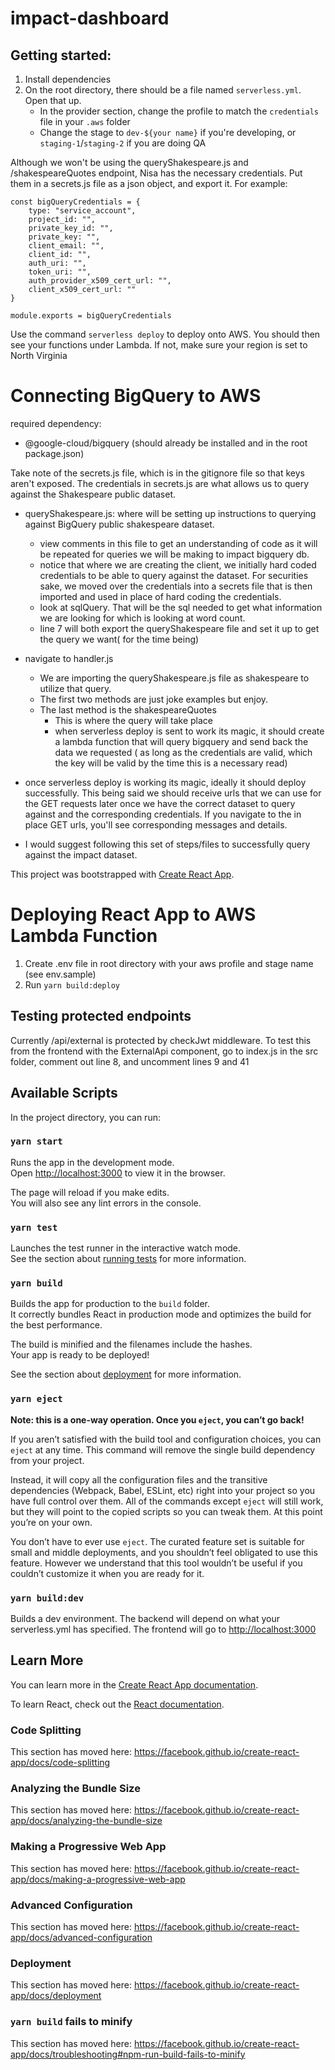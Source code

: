 # impact-dashboard
Getting started:
---

1. Install dependencies  
2. On the root directory, there should be a file named ```serverless.yml```. Open that up. 
    * In the provider section, change the profile to match the ```credentials``` file in your ```.aws``` folder
    * Change the stage to ```dev-${your name}``` if you're developing, or ```staging-1```/```staging-2``` if you are doing QA
    
Although we won't be using the queryShakespeare.js and /shakespeareQuotes endpoint, Nisa has the necessary credentials. Put them in a secrets.js file as a json object, and export it. For example:  
```
const bigQueryCredentials = {
    type: "service_account",  
    project_id: "",  
    private_key_id: "",  
    private_key: "",  
    client_email: "",  
    client_id: "",  
    auth_uri: "",  
    token_uri: "",  
    auth_provider_x509_cert_url: "",  
    client_x509_cert_url: ""  
}  

module.exports = bigQueryCredentials  
```

Use the command ```serverless deploy``` to deploy onto AWS. You should then see your functions under Lambda. If not, make sure your region is set to North Virginia


# Connecting BigQuery to AWS
required dependency:

- @google-cloud/bigquery (should already be installed and in the root package.json)

Take note of the secrets.js file, which is in the gitignore file so that keys aren't exposed. The credentials in secrets.js are what allows us to query against the Shakespeare public dataset.

- queryShakespeare.js: where will be setting up instructions to  querying against BigQuery public shakespeare dataset.
    - view comments in this file to get an understanding of code as it will be repeated for queries we will be making to impact bigquery db.
    - notice that where we are creating the client, we initially hard coded credentials to be able to  query against the dataset. For securities sake, we moved over the credentials into a secrets file that is then imported and used in place of hard coding the credentials.
    - look at sqlQuery. That will be the sql needed to get what information we are looking for which is looking at word count.
    - line 7 will both export the queryShakespeare file and set it up to get the query  we want( for the time being)

- navigate to handler.js
    - We are importing the queryShakespeare.js file as shakespeare to utilize that query.
    - The first two methods are just joke examples but enjoy.
    - The last method is the shakespeareQuotes
        - This is where the query will take place
        - when serverless deploy is sent to work its magic,  it should create a lambda function that will query bigquery  and send back the data we requested ( as long as the credentials are valid, which the key will be valid by the time this is a necessary read)

- once serverless deploy is working its magic, ideally it should deploy successfully. This being said we should receive urls that we can use for the GET requests later once we have the correct dataset to query against and the corresponding credentials. If you navigate to the in place GET urls, you'll see corresponding messages and details.
- I would suggest following this set of steps/files  to successfully query against the impact dataset.





This project was bootstrapped with [Create React App](https://github.com/facebook/create-react-app).

# Deploying React App to AWS Lambda Function
1. Create .env file in root directory with your aws profile and stage name (see env.sample)
2. Run `yarn build:deploy`

## Testing protected endpoints

Currently /api/external is protected by checkJwt middleware. To test this from the frontend with the ExternalApi component, go to index.js in the src folder, comment out line 8, and uncomment lines 9 and 41

## Available Scripts

In the project directory, you can run:

### `yarn start`

Runs the app in the development mode.<br />
Open [http://localhost:3000](http://localhost:3000) to view it in the browser.

The page will reload if you make edits.<br />
You will also see any lint errors in the console.

### `yarn test`

Launches the test runner in the interactive watch mode.<br />
See the section about [running tests](https://facebook.github.io/create-react-app/docs/running-tests) for more information.

### `yarn build`

Builds the app for production to the `build` folder.<br />
It correctly bundles React in production mode and optimizes the build for the best performance.

The build is minified and the filenames include the hashes.<br />
Your app is ready to be deployed!

See the section about [deployment](https://facebook.github.io/create-react-app/docs/deployment) for more information.

### `yarn eject`

**Note: this is a one-way operation. Once you `eject`, you can’t go back!**

If you aren’t satisfied with the build tool and configuration choices, you can `eject` at any time. This command will remove the single build dependency from your project.

Instead, it will copy all the configuration files and the transitive dependencies (Webpack, Babel, ESLint, etc) right into your project so you have full control over them. All of the commands except `eject` will still work, but they will point to the copied scripts so you can tweak them. At this point you’re on your own.

You don’t have to ever use `eject`. The curated feature set is suitable for small and middle deployments, and you shouldn’t feel obligated to use this feature. However we understand that this tool wouldn’t be useful if you couldn’t customize it when you are ready for it.


### `yarn build:dev`

Builds a dev environment. The backend will depend on what your serverless.yml has specified. The frontend will go to [http://localhost:3000](http://localhost:3000)

## Learn More

You can learn more in the [Create React App documentation](https://facebook.github.io/create-react-app/docs/getting-started).

To learn React, check out the [React documentation](https://reactjs.org/).

### Code Splitting

This section has moved here: https://facebook.github.io/create-react-app/docs/code-splitting

### Analyzing the Bundle Size

This section has moved here: https://facebook.github.io/create-react-app/docs/analyzing-the-bundle-size

### Making a Progressive Web App

This section has moved here: https://facebook.github.io/create-react-app/docs/making-a-progressive-web-app

### Advanced Configuration

This section has moved here: https://facebook.github.io/create-react-app/docs/advanced-configuration

### Deployment

This section has moved here: https://facebook.github.io/create-react-app/docs/deployment

### `yarn build` fails to minify

This section has moved here: https://facebook.github.io/create-react-app/docs/troubleshooting#npm-run-build-fails-to-minify
